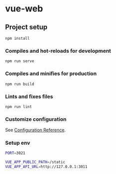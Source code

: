 # vue-web

## Project setup
```
npm install
```

### Compiles and hot-reloads for development
```
npm run serve
```

### Compiles and minifies for production
```
npm run build
```

### Lints and fixes files
```
npm run lint
```

### Customize configuration
See [Configuration Reference](https://cli.vuejs.org/config/).

### Setup env
```bash
PORT=3021

VUE_APP_PUBLIC_PATH=/static
VUE_APP_API_URL=http://127.0.0.1:3011
```
